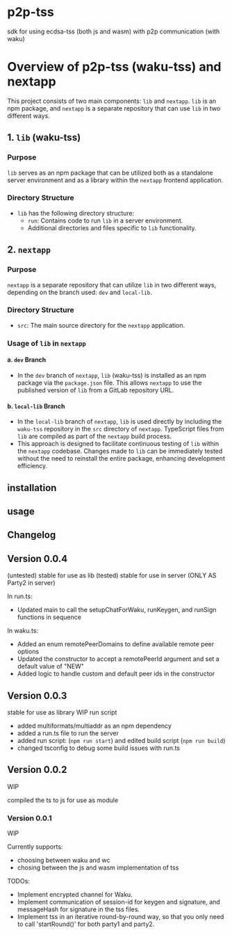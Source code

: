 # p2p-tss
sdk for using ecdsa-tss (both js and wasm) with p2p communication (with waku)

# Overview of p2p-tss (waku-tss) and nextapp
This project consists of two main components: `lib` and `nextapp`. `lib` is an npm package, and `nextapp` is a separate repository that can use `lib` in two different ways.

## 1. `lib` (waku-tss)

### Purpose
`lib` serves as an npm package that can be utilized both as a standalone server environment and as a library within the `nextapp` frontend application.

### Directory Structure
- `lib` has the following directory structure:
  - `run`: Contains code to run `lib` in a server environment.
  - Additional directories and files specific to `lib` functionality.

## 2. `nextapp`

### Purpose
`nextapp` is a separate repository that can utilize `lib` in two different ways, depending on the branch used: `dev` and `local-lib`.

### Directory Structure
- `src`: The main source directory for the `nextapp` application.

### Usage of `lib` in `nextapp`

#### a. `dev` Branch

- In the `dev` branch of `nextapp`, `lib` (waku-tss) is installed as an npm package via the `package.json` file. This allows `nextapp` to use the published version of `lib` from a GitLab repository URL.

#### b. `local-lib` Branch

- In the `local-lib` branch of `nextapp`, `lib` is used directly by including the `waku-tss` repository in the `src` directory of `nextapp`. TypeScript files from `lib` are compiled as part of the `nextapp` build process.
- This approach is designed to facilitate continuous testing of `lib` within the `nextapp` codebase. Changes made to `lib` can be immediately tested without the need to reinstall the entire package, enhancing development efficiency.



## installation

## usage

## Changelog

## Version 0.0.4
(untested) stable for use as lib
(tested) stable for use in server (ONLY AS Party2 in server)

In run.ts:
- Updated main to call the setupChatForWaku, runKeygen, and runSign functions in sequence

In waku.ts:
- Added an enum remotePeerDomains to define available remote peer options
- Updated the constructor to accept a remotePeerId argument and set a default value of "NEW"
- Added logic to handle custom and default peer ids in the constructor


## Version 0.0.3
stable for use as library
WIP run script

* added multiformats/multiaddr as an npm dependency
* added a run.ts file to run the server
* added run script: (`npm run start`) and edited build script (`npm run build`)
* changed tsconfig to debug some build issues with run.ts


## Version 0.0.2
WIP 

compiled the ts to js for use as module 
### Version 0.0.1
WIP

Currently supports:
* choosing between waku and wc
* chosing between the js and wasm implementation of tss



TODOs:
* Implement encrypted channel for Waku.
* Implement communication of session-id for keygen and signature, and messageHash for signature in the tss files.
* Implement tss in an iterative round-by-round way, so that you only need to call 'startRound()' for both party1 and party2.
